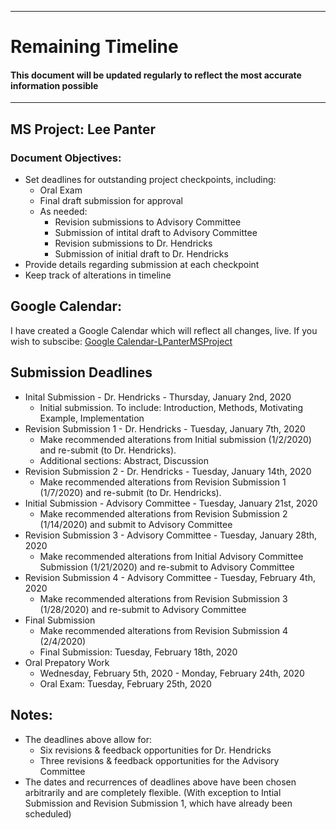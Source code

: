 ***
# Remaining Timeline
#### This document will be updated regularly to reflect the most accurate information possible

***

## MS Project: Lee Panter
### Document Objectives:
* Set deadlines for outstanding project checkpoints, including:
  * Oral Exam
  * Final draft submission for approval
  * As needed:
    * Revision submissions to Advisory Committee
    * Submission of intital draft to Advisory Committee
    * Revision submissions to Dr. Hendricks
    * Submission of initial draft to Dr. Hendricks
* Provide details regarding submission at each checkpoint
* Keep track of alterations in timeline


## Google Calendar:
I have created a Google Calendar which will reflect all changes, live.  If you wish to subscibe: [Google Calendar-LPanterMSProject](https://calendar.google.com/calendar?cid=aHZiOHI1cmEwcGd2MmI0aWk3ZnNsNG1vaGNAZ3JvdXAuY2FsZW5kYXIuZ29vZ2xlLmNvbQ)


## Submission Deadlines

* Inital Submission - Dr. Hendricks - Thursday, January 2nd, 2020
  * Initial submission.  To include: Introduction, Methods, Motivating Example, Implementation
* Revision Submission 1 - Dr. Hendricks - Tuesday, January 7th, 2020
  * Make recommended alterations from Initial submission (1/2/2020) and re-submit (to Dr. Hendricks).
  * Additional sections: Abstract, Discussion
* Revision Submission 2 - Dr. Hendricks - Tuesday, January 14th, 2020
  * Make recommended alterations from Revision Submission 1 (1/7/2020) and re-submit (to Dr. Hendricks).
* Initial Submission - Advisory Committee - Tuesday, January 21st, 2020
  * Make recommended alterations from Revision Submission 2 (1/14/2020) and submit to Advisory Committee
* Revision Submission 3 - Advisory Committee - Tuesday, January 28th, 2020
  * Make recommended alterations from Initial Advisory Committee Submission (1/21/2020) and re-submit to Advisory Committee
* Revision Submission 4 - Advisory Committee - Tuesday, February 4th, 2020
  * Make recommended alterations from Revision Submission 3 (1/28/2020) and re-submit to Advisory Committee
* Final Submission
  * Make recommended alterations from Revision Submission 4 (2/4/2020)
  * Final Submission: Tuesday, February 18th, 2020
* Oral Prepatory Work
  * Wednesday, February 5th, 2020 - Monday, February 24th, 2020
  * Oral Exam: Tuesday, February 25th, 2020


## Notes:

* The deadlines above allow for:
  * Six revisions & feedback opportunities for Dr. Hendricks
  * Three revisions & feedback opportunities for the Advisory Committee
* The dates and recurrences of deadlines above have been chosen arbitrarily and are completely flexible. (With exception to Intial Submission and Revision Submission 1, which have already been scheduled)
